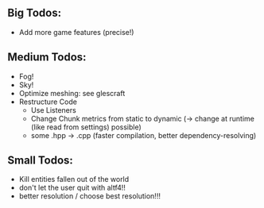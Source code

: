 ## Big Todos:
 * Add more game features (precise!)

## Medium Todos:
 * Fog!
 * Sky!
 * Optimize meshing: see glescraft
 * Restructure Code
   - Use Listeners
   - Change Chunk metrics from static to dynamic (-> change at runtime (like read from settings) possible)
   - some .hpp -> .cpp (faster compilation, better dependency-resolving)
 
## Small Todos:
 * Kill entities fallen out of the world
 * don't let the user quit with altf4!!
 * better resolution / choose best resolution!!!
